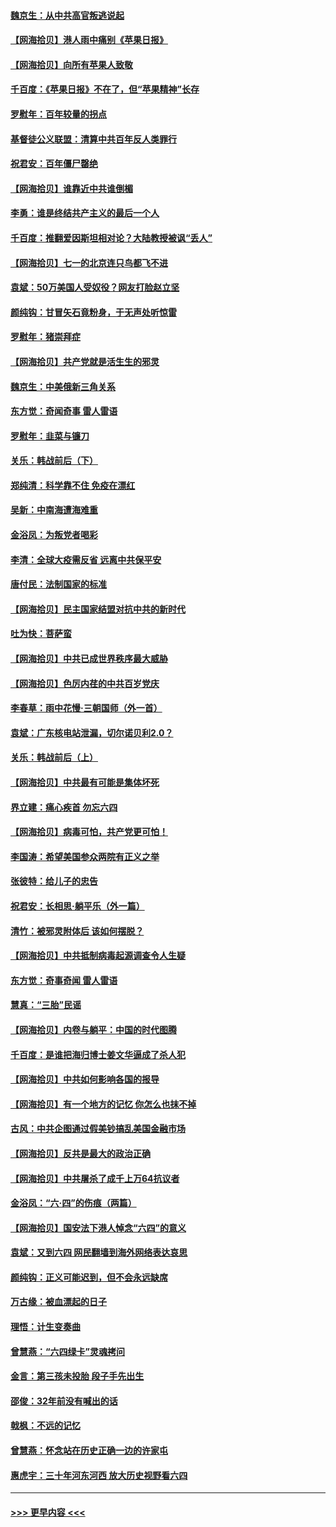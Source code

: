 #### [魏京生：从中共高官叛逃说起](../pages/nsc993/n13048997.md?t=06270402) 
#### [【网海拾贝】港人雨中痛别《苹果日报》](../pages/nsc993/n13048941.md?t=06270402) 
#### [【网海拾贝】向所有苹果人致敬](../pages/nsc993/n13046795.md?t=06270402) 
#### [千百度：《苹果日报》不在了，但“苹果精神”长存](../pages/nsc993/n13046703.md?t=06270402) 
#### [罗慰年：百年较量的拐点](../pages/nsc993/n13046542.md?t=06270402) 
#### [基督徒公义联盟：清算中共百年反人类罪行](../pages/nsc993/n13046499.md?t=06270402) 
#### [祝君安：百年僵尸罄绝](../pages/nsc993/n13045595.md?t=06270402) 
#### [【网海拾贝】谁靠近中共谁倒楣](../pages/nsc993/n13044667.md?t=06270402) 
#### [李勇：谁是终结共产主义的最后一个人](../pages/nsc993/n13044397.md?t=06270402) 
#### [千百度：推翻爱因斯坦相对论？大陆教授被讽“丢人”](../pages/nsc993/n13043908.md?t=06270402) 
#### [【网海拾贝】七一的北京连只鸟都飞不进](../pages/nsc993/n13041377.md?t=06270402) 
#### [袁斌：50万美国人受奴役？网友打脸赵立坚](../pages/nsc993/n13041330.md?t=06270402) 
#### [颜纯钩：甘冒矢石竟粉身，于无声处听惊雷](../pages/nsc993/n13041140.md?t=06270402) 
#### [罗慰年：猪崇拜症](../pages/nsc993/n13041071.md?t=06270402) 
#### [【网海拾贝】共产党就是活生生的邪灵](../pages/nsc993/n13036627.md?t=06270402) 
#### [魏京生：中美俄新三角关系](../pages/nsc993/n13035986.md?t=06270402) 
#### [东方觉：奇闻奇事 雷人雷语](../pages/nsc993/n13035878.md?t=06270402) 
#### [罗慰年：韭菜与镰刀](../pages/nsc993/n13034374.md?t=06270402) 
#### [关乐：韩战前后（下）](../pages/nsc993/n13034113.md?t=06270402) 
#### [郑纯清：科学靠不住 免疫在漂红](../pages/nsc993/n13034093.md?t=06270402) 
#### [吴新：中南海遭海难重](../pages/nsc993/n13034084.md?t=06270402) 
#### [金浴凤：为叛党者喝彩](../pages/nsc993/n13034058.md?t=06270402) 
#### [李清：全球大疫需反省 远离中共保平安](../pages/nsc993/n13033784.md?t=06270402) 
#### [唐付民：法制国家的标准](../pages/nsc993/n13032944.md?t=06270402) 
#### [【网海拾贝】民主国家结盟对抗中共的新时代](../pages/nsc993/n13031717.md?t=06270402) 
#### [吐为快：菩萨蛮](../pages/nsc993/n13030033.md?t=06270402) 
#### [【网海拾贝】中共已成世界秩序最大威胁](../pages/nsc993/n13028138.md?t=06270402) 
#### [【网海拾贝】色厉内荏的中共百岁党庆](../pages/nsc993/n13025582.md?t=06270402) 
#### [李春草：雨中花慢‧三朝国师（外一首）](../pages/nsc993/n13025567.md?t=06270402) 
#### [袁斌：广东核电站泄漏，切尔诺贝利2.0？](../pages/nsc993/n13025475.md?t=06270402) 
#### [关乐：韩战前后（上）](../pages/nsc993/n13025387.md?t=06270402) 
#### [【网海拾贝】中共最有可能是集体坏死](../pages/nsc993/n13023101.md?t=06270402) 
#### [界立建：痛心疾首 勿忘六四](../pages/nsc993/n13022339.md?t=06270402) 
#### [【网海拾贝】病毒可怕，共产党更可怕！](../pages/nsc993/n13020728.md?t=06270402) 
#### [李国涛：希望美国参众两院有正义之举](../pages/nsc993/n13020674.md?t=06270402) 
#### [张彼特：给儿子的忠告](../pages/nsc993/n13018934.md?t=06270402) 
#### [祝君安：长相思‧躺平乐（外一篇）](../pages/nsc993/n13018923.md?t=06270402) 
#### [清竹：被邪灵附体后 该如何摆脱？](../pages/nsc993/n13018877.md?t=06270402) 
#### [【网海拾贝】中共抵制病毒起源调查令人生疑](../pages/nsc993/n13017785.md?t=06270402) 
#### [东方觉：奇事奇闻 雷人雷语](../pages/nsc993/n13017577.md?t=06270402) 
#### [慧真：“三胎”民谣](../pages/nsc993/n13017394.md?t=06270402) 
#### [【网海拾贝】内卷与躺平：中国的时代图腾](../pages/nsc993/n13016128.md?t=06270402) 
#### [千百度：是谁把海归博士姜文华逼成了杀人犯](../pages/nsc993/n13015218.md?t=06270402) 
#### [【网海拾贝】中共如何影响各国的报导](../pages/nsc993/n13012599.md?t=06270402) 
#### [【网海拾贝】有一个地方的记忆 你怎么也抹不掉](../pages/nsc993/n13009802.md?t=06270402) 
#### [古风：中共企图通过假美钞搞乱美国金融市场](../pages/nsc993/n13009626.md?t=06270402) 
#### [【网海拾贝】反共是最大的政治正确](../pages/nsc993/n13007051.md?t=06270402) 
#### [【网海拾贝】中共屠杀了成千上万64抗议者](../pages/nsc993/n13002713.md?t=06270402) 
#### [金浴凤：“六·四”的伤痕（两篇）](../pages/nsc993/n13001719.md?t=06270402) 
#### [【网海拾贝】国安法下港人悼念“六四”的意义](../pages/nsc993/n13001039.md?t=06270402) 
#### [袁斌：又到六四 网民翻墙到海外网络表达哀思](../pages/nsc993/n13000995.md?t=06270402) 
#### [颜纯钩：正义可能迟到，但不会永远缺席](../pages/nsc993/n13000920.md?t=06270402) 
#### [万古缘：被血漂起的日子](../pages/nsc993/n13000914.md?t=06270402) 
#### [理悟：计生变奏曲](../pages/nsc993/n13000414.md?t=06270402) 
#### [曾慧燕：“六四绿卡”灵魂拷问](../pages/nsc993/n13000277.md?t=06270402) 
#### [金言：第三孩未投胎 段子手先出生](../pages/nsc993/n13000215.md?t=06270402) 
#### [邵俊：32年前没有喊出的话](../pages/nsc993/n13000181.md?t=06270402) 
#### [戟枫：不远的记忆](../pages/nsc993/n13000121.md?t=06270402) 
#### [曾慧燕：怀念站在历史正确一边的许家屯](../pages/nsc993/n13000073.md?t=06270402) 
#### [惠虎宇：三十年河东河西 放大历史视野看六四](../pages/nsc993/n13000018.md?t=06270402) 

----
#### [ >>> 更早内容 <<< ](../indexes/nsc993-earlier.md)
